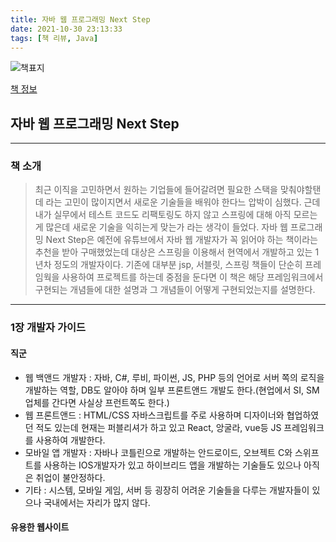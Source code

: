 ```yaml
---
title: 자바 웹 프로그래밍 Next Step
date: 2021-10-30 23:13:33
tags: [책 리뷰, Java]
---
```


![책표지](https://bookthumb-phinf.pstatic.net/cover/110/374/11037465.jpg?type=m140&udate=20190204)

[책 정보](https://book.naver.com/bookdb/book_detail.nhn?bid=11037465)

## 자바 웹 프로그래밍 Next Step

---

### 책 소개

> 최근 이직을 고민하면서 원하는 기업들에 들어갈려면 필요한 스택을 맞춰야할탠데 라는 고민이 많이지면서 새로운 기술들을 배워야 한다느 압박이 심했다. 근데 내가 실무에서 테스트 코드도 리팩토링도 하지 않고 스프링에 대해 아직 모르는게 많은데 새로운 기술을 익히는게 맞는가 라는 생각이 들었다. 자바 웹 프로그래밍 Next Step은 예전에 유튜브에서 자바 웹 개발자가 꼭 읽어야 하는 책이라는 추천을 받아 구매했었는데 대상은 스프링을 이용해서 현역에서 개발하고 있는 1년차 정도의 개발자이다. 기존에 대부분 jsp, 서블릿, 스프링 책들이 단순히 프레임웍을 사용하여 프로젝트를 하는데 중점을 둔다면 이 책은 해당 프레임워크에서 구현되는 개념들에 대한 설명과 그 개념들이 어떻게 구현되었는지를 설명한다.  

---

### 1장 개발자 가이드

#### 직군

- 웹 백앤드 개발자 : 자바, C#, 루비, 파이썬, JS, PHP 등의 언어로 서버 쪽의 로직을 개발하는 역할, DB도 알아야 하며 일부 프론트앤드 개발도 한다.(현업에서 SI, SM 업체를 간다면 사실상 프런트쪽도 한다.)
- 웹 프론트앤드 : HTML/CSS 자바스크립트를 주로 사용하며 디자이너와 협업하였던 적도 있는데 현재는 퍼블리셔가 하고 있고 React, 앙굴라, vue등 JS 프레임워크를 사용하여 개발한다.
- 모바일 앱 개발자 : 자바나 코틀린으로 개발하는 안드로이드, 오브젝트 C와 스위프트를 사용하는 IOS개발자가 있고 하이브리드 앱을 개발하는 기술들도 있으나 아직은 취업이 불안정하다.
- 기타 : 시스템, 모바일 게임, 서버 등 굉장히 어려운 기술들을 다루는 개발자들이 있으나 국내에서는 자리가 많지 않다.

#### 유용한 웹사이트
